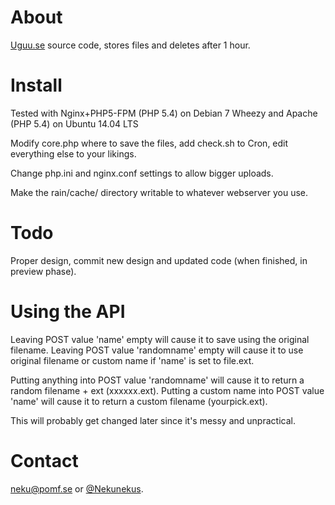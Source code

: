 # About
[Uguu.se](http://uguu.se) source code, stores files and deletes after 1 hour.

# Install
Tested with Nginx+PHP5-FPM (PHP 5.4) on Debian 7 Wheezy and Apache (PHP 5.4) on Ubuntu 14.04 LTS

Modify core.php where to save the files, add check.sh to Cron, edit everything else to your likings.

Change php.ini and nginx.conf settings to allow bigger uploads.

Make the rain/cache/ directory writable to whatever webserver you use.

# Todo

Proper design, commit new design and updated code (when finished, in preview phase).


# Using the API

  Leaving POST value 'name' empty will cause it to save using the original filename.
  Leaving POST value 'randomname' empty will cause it to use original filename or custom name if 'name' is set to file.ext.
  
  Putting anything into POST value 'randomname' will cause it to return a random filename + ext (xxxxxx.ext).
  Putting a custom name into POST value 'name' will cause it to return a custom filename (yourpick.ext).


This will probably get changed later since it's messy and unpractical.

# Contact

[neku@pomf.se](mailto:neku@pomf.se) or [@Nekunekus](https://twitter.com/nekunekus).

